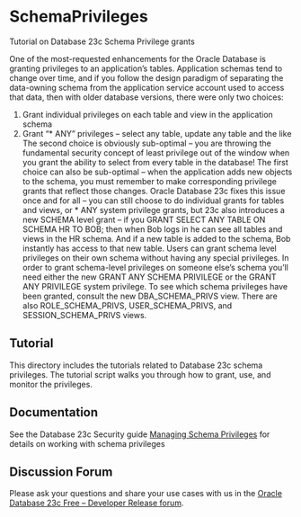 # SchemaPrivileges
Tutorial on Database 23c Schema Privilege grants

One of the most-requested enhancements for the Oracle Database is granting privileges to an application’s tables. Application schemas tend to change over time, and if you follow the design paradigm of separating the data-owning schema from the application service account used to access that data, then with older database versions, there were only two choices:
1.	Grant individual privileges on each table and view in the application schema
2.	Grant “* ANY” privileges – select any table, update any table and the like
The second choice is obviously sub-optimal – you are throwing the fundamental security concept of least privilege out of the window when you grant the ability to select from every table in the database!
The first choice can also be sub-optimal – when the application adds new objects to the schema, you must remember to make corresponding privilege grants that reflect those changes. 
Oracle Database 23c fixes this issue once and for all – you can still choose to do individual grants for tables and views, or * ANY system privilege grants, but 23c also introduces a new SCHEMA level grant – if you GRANT SELECT ANY TABLE ON SCHEMA HR TO BOB; then when Bob logs in he can see all tables and views in the HR schema. And if a new table is added to the schema, Bob instantly has access to that new table.
Users can grant schema level privileges on their own schema without having any special privileges. In order to grant schema-level privileges on someone else’s schema you’ll need either the new GRANT ANY SCHEMA PRIVILEGE or the GRANT ANY PRIVILEGE system privilege.
To see which schema privileges have been granted, consult the new DBA_SCHEMA_PRIVS view. There are also ROLE_SCHEMA_PRIVS, USER_SCHEMA_PRIVS, and SESSION_SCHEMA_PRIVS views.

## Tutorial
This directory includes the tutorials related to Database 23c schema privileges. The tutorial script walks you through how to grant, use, and monitor the privileges.

## Documentation

See the Database 23c Security guide [Managing Schema Privileges](https://docs.oracle.com/en/database/oracle/oracle-database/23/dbseg/configuring-privilege-and-role-authorization.html#GUID-483D04AF-BC5B-4B3D-9D9A-1D2C3CE8F12F) for details on working with schema privileges

## Discussion Forum

Please ask your questions and share your use cases with us in the [Oracle Database 23c Free – Developer Release forum](https://forums.oracle.com/ords/apexds/domain/dev-community/category/oracle-database-free).
